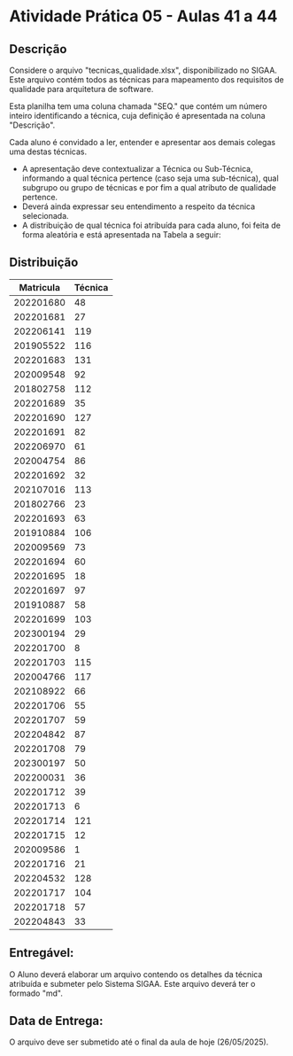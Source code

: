 # Atividade Prática 05 - Aulas 41 a 44

## Descrição
Considere o arquivo "tecnicas_qualidade.xlsx", disponibilizado no SIGAA. Este arquivo contém todos as técnicas para mapeamento dos requisitos de qualidade para arquitetura de software.

Esta planilha tem uma coluna chamada "SEQ." que contém um número inteiro identificando a técnica, cuja definição é apresentada na coluna "Descrição".

Cada aluno é convidado a ler, entender e apresentar aos demais colegas uma destas técnicas.
* A apresentação deve contextualizar a Técnica ou Sub-Técnica, informando a qual técnica pertence (caso seja uma sub-técnica), qual subgrupo ou grupo de técnicas e por fim a qual atributo de qualidade pertence.
* Deverá ainda expressar seu entendimento a respeito da técnica selecionada.
* A distribuição de qual técnica foi atribuída para cada aluno, foi feita de forma aleatória e está apresentada na Tabela a seguir:

## Distribuição
|Matricula|Técnica|
|--|--|
202201680|48|
202201681|27|
202206141|119|
201905522|116|
202201683|131|
202009548|92|
201802758|112|
202201689|35|
202201690|127|
202201691|82|
202206970|61|
202004754|86|
202201692|32|
202107016|113|
201802766|23|
202201693|63|
201910884|106|
202009569|73|
202201694|60|
202201695|18|
202201697|97|
201910887|58|
202201699|103|
202300194|29|
202201700|8|
202201703|115|
202004766|117|
202108922|66|
202201706|55|
202201707|59|
202204842|87|
202201708|79|
202300197|50|
202200031|36|
202201712|39|
202201713|6|
202201714|121|
202201715|12|
202009586|1|
202201716|21|
202204532|128|
202201717|104|
202201718|57|
202204843|33|

## Entregável:
O Aluno deverá elaborar um arquivo contendo os detalhes da técnica atribuída e submeter pelo Sistema SIGAA. Este arquivo deverá ter o formado "md".

## Data de Entrega:

O arquivo deve ser submetido até o final da aula de hoje (26/05/2025).
